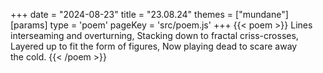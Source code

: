 +++
date = "2024-08-23"
title = "23.08.24"
themes = ["mundane"]
[params]
  type = 'poem'
  pageKey = 'src/poem.js'
+++
{{< poem >}}
Lines interseaming and overturning,
Stacking down to fractal criss-crosses,
Layered up to fit the form of figures,
Now playing dead to scare away the cold.
{{< /poem >}}